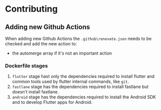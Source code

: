 <!--- This markdown file was auto-generated from "contributing.mdx" -->

# Contributing

## Adding new Github Actions

When adding new Github Actions the `.github\renovate.json` needs to be checked and add the new action to:

* the automerge array if it's not an important action

### Dockerfile stages

1. `flutter` stage hast only the dependencies required to install flutter and common tools used by flutter internal commands, like `git`.
2. `fastlane` stage has the dependencies required to install fastlane but doesn't install fastlane.
3. `android` stage has the dependencies required to install the Android SDK and to develop Flutter apps for Android.